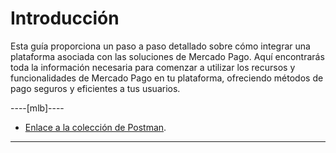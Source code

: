 # Introducción

Esta guía proporciona un paso a paso detallado sobre cómo integrar una plataforma asociada con las soluciones de Mercado Pago. Aquí encontrarás toda la información necesaria para comenzar a utilizar los recursos y funcionalidades de Mercado Pago en tu plataforma, ofreciendo métodos de pago seguros y eficientes a tus usuarios.

----[mlb]----
- [Enlace a la colección de Postman](https://documenter.getpostman.com/view/8396191/2s93RRxZ1Y).

------------